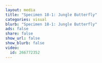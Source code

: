 ```yaml
---
layout: media
title: "Specimen 18-1: Jungle Butterfly"
categories: visual
blurb: "Specimen 18-1: Jungle Butterfly"
ads: false
share: false
show_url: false
show_blurb: false
video:
  id: 266772352
---
```


